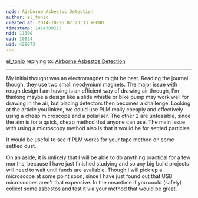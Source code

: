 ```yaml
---
node: Airborne Asbestos Detection
author: el_tonio
created_at: 2014-10-26 07:23:33 +0000
timestamp: 1414308213
nid: 11300
cid: 10624
uid: 429873
---
```




[el_tonio](../profile/el_tonio) replying to: [Airborne Asbestos Detection](../notes/el_tonio/10-25-2014/airborne-asbestos-detection)

----
My initial thought was an electromagnet might be best. Reading the journal though, they use two small neodymium magnets. 
The major issue with rough design I am having is an efficient way of drawing air through, I'm thinking maybe a design like a slide whistle or bike pump may work well for drawing in the air, but placing detectors then becomes a challenge.
Looking at the article you linked, we could use PLM really cheaply and effectively using a cheap microscope and a polariser. The other 2 are unfeasible, since the aim is for a quick, cheap method that anyone can use. The main issue with using a microscopy method also is that it would be for settled particles.

It would be useful to see if PLM works for your tape method on some settled dust.

On an aside, it is unlikely that I will be able to do anything practical for a few months, because I have just finished studying and so any big build projects will need to wait until funds are available. Though I will pick up a microscope at some point soon, since I have just found out that USB microscopes aren't that expensive. 
In the meantime if you could (safely) collect some asbestos and test it via your method that would be great.